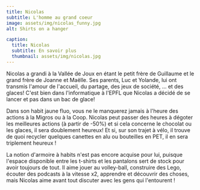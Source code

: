 ```yaml
---
title: Nicolas
subtitle: L'homme au grand coeur
image: assets/img/nicolas_funny.jpg
alt: Shirts on a hanger

caption:
  title: Nicolas
  subtitle: En savoir plus
  thumbnail: assets/img/nicolas.jpg
---
```


Nicolas a grandi à la Vallée de Joux en étant le petit frère de Guillaume et le grand frère de Joanne et Maëlle.
Ses parents, Luc et Yolande, lui ont transmis l'amour de l'accueil, du partage, des jeux de société, ... et des glaces!
C'est bien dans l'informatique à l'EPFL que Nicolas a décidé de se lancer et pas dans un bac de glace! 

Dans son habit jaune fluo, vous ne le manquerez jamais à l'heure des actions à la Migros ou à la Coop. Nicolas peut passer des heures à dégoter les meilleures actions (à partir de -50%) et si cela concerne le chocolat ou les glaces, il sera doublement heureux! Et si, sur son trajet à vélo, il trouve de quoi recycler quelques canettes en alu ou bouteilles en PET, il en sera triplement heureux !

La notion d'armoire à habits n'est pas encore acquise pour lui, puisque l'espace disponible entre les t-shirts et les pantalons sert de stock pour avoir toujours de tout. Il aime jouer au volley-ball, construire des Lego, écouter des podcasts à la vitesse x2, apprendre et découvrir des choses, mais Nicolas aime avant tout discuter avec les gens qui l'entourent !
